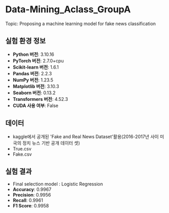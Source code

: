 # Data-Mining_Aclass_GroupA
Topic: Proposing a machine learning model for fake news classification

## 실험 환경 정보
- **Python 버전**: 3.10.16
- **PyTorch 버전**: 2.7.0+cpu
- **Scikit-learn 버전**: 1.6.1
- **Pandas 버전**: 2.2.3
- **NumPy 버전**: 1.23.5
- **Matplotlib 버전**: 3.10.3
- **Seaborn 버전**: 0.13.2
- **Transformers 버전**: 4.52.3
- **CUDA 사용 여부**: False

## 데이터
- kaggle에서 공개된 'Fake and Real News Dataset'활용(2016-2017년 사이 미국의 정치 뉴스 기반 공개 데이터 셋)
- True.csv
- Fake.csv

## 실험 결과
- Final selection model : Logistic Regression 
- **Accuracy**: 0.9967
- **Precision**: 0.9956
- **Recall**: 0.9961
- **F1 Score**: 0.9958
